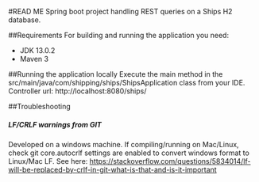 #READ ME
Spring boot project handling REST queries on a Ships H2 database.

##Requirements
For building and running the application you need:
* JDK 13.0.2
* Maven 3

##Running the application locally
Execute the main method in the src/main/java/com/shipping/ships/ShipsApplication class from your IDE.
Controller url: http://localhost:8080/ships/

##Troubleshooting
##### LF/CRLF warnings from GIT
Developed on a windows machine. If compiling/running on Mac/Linux, check git core.autocrlf settings are enabled to convert
windows format to Linux/Mac LF. 
See here:
https://stackoverflow.com/questions/5834014/lf-will-be-replaced-by-crlf-in-git-what-is-that-and-is-it-important
